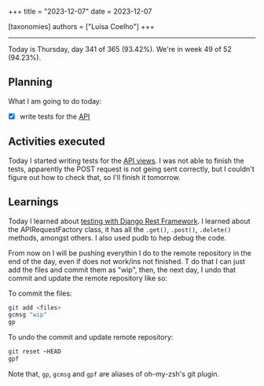 +++
title = "2023-12-07"
date = 2023-12-07

[taxonomies]
authors = ["Luísa Coelho"]
+++

---

Today is Thursday, day 341 of 365 (93.42%). We're in week 49 of 52 (94.23%).

## Planning

What I am going to do today:

- [x] write tests for the [API](https://github.com/OmnicodeSolutions/luisa_drf_tutorial)

## Activities executed

Today I started writing tests for the [API views](https://github.com/OmnicodeSolutions/luisa_drf_tutorial/blob/main/tutorial/snippets/views.py). I was not able to finish the tests, apparently the POST request is not geing sent correctly, but I couldn't figure out how to check that, so I'll finish it tomorrow.

## Learnings

Today I learned about [testing with Django Rest Framework](https://www.django-rest-framework.org/api-guide/testing/). I learned about the APIRequestFactory class, it has all the `.get()`, `.post()`, `.delete()` methods, amongst others. I also used pudb to hep debug the code.

From now on I will be pushing everythin I do to the remote repository in the end of the day, even if does not work/ins not finished. T do that I can just add the files and commit them as "wip", then, the next day, I undo that commit and update the remote repository like so:

To commit the files:
```bash
git add <files>
gcmsg "wip"
gp
```

To undo the commit and update remote repository:
```bash
git reset ~HEAD
gpf
```

Note that, `gp`, `gcmsg` and `gpf` are aliases of oh-my-zsh's git plugin.
